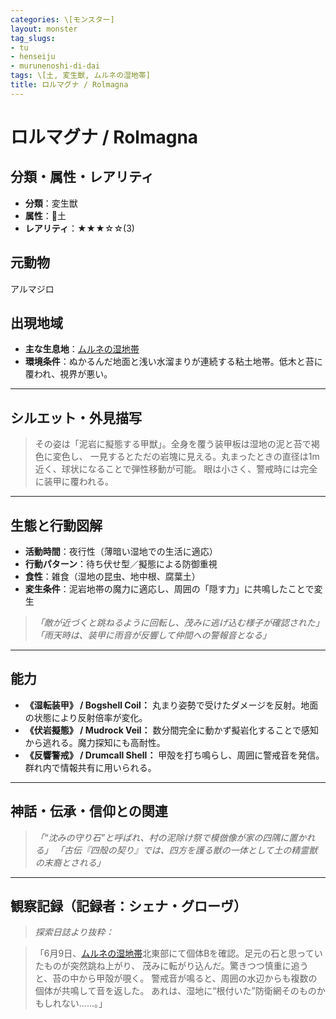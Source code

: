 ```yaml
---
categories: \[モンスター]
layout: monster
tag_slugs:
- tu
- henseiju
- murunenoshi-di-dai
tags: \[土, 変生獣, ムルネの湿地帯]
title: ロルマグナ / Rolmagna
---
```


# ロルマグナ / Rolmagna

## 分類・属性・レアリティ

* **分類**：変生獣
* **属性**：🌱土
* **レアリティ**：★★★☆☆(3)

## 元動物

アルマジロ

## 出現地域

* **主な生息地**：[ムルネの湿地帯](../place/murune_bog.md)
* **環境条件**：ぬかるんだ地面と浅い水溜まりが連続する粘土地帯。低木と苔に覆われ、視界が悪い。

---

## シルエット・外見描写

> その姿は「泥岩に擬態する甲獣」。全身を覆う装甲板は湿地の泥と苔で褐色に変色し、
> 一見するとただの岩塊に見える。丸まったときの直径は1m近く、球状になることで弾性移動が可能。
> 眼は小さく、警戒時には完全に装甲に覆われる。

---

## 生態と行動図解

* **活動時間**：夜行性（薄暗い湿地での生活に適応）
* **行動パターン**：待ち伏せ型／擬態による防御重視
* **食性**：雑食（湿地の昆虫、地中根、腐葉土）
* **変生条件**：泥岩地帯の魔力に適応し、周囲の「隠す力」に共鳴したことで変生

> *「敵が近づくと跳ねるように回転し、茂みに逃げ込む様子が確認された」*
> *「雨天時は、装甲に雨音が反響して仲間への警報音となる」*

---

## 能力

* **《湿転装甲》 / Bogshell Coil：** 丸まり姿勢で受けたダメージを反射。地面の状態により反射倍率が変化。
* **《伏岩擬態》 / Mudrock Veil：** 数分間完全に動かず擬岩化することで感知から逃れる。魔力探知にも高耐性。
* **《反響警戒》 / Drumcall Shell：** 甲殻を打ち鳴らし、周囲に警戒音を発信。群れ内で情報共有に用いられる。

---

## 神話・伝承・信仰との関連

> *「“沈みの守り石”と呼ばれ、村の泥除け祭で模倣像が家の四隅に置かれる」*
> *「古伝『四殻の契り』では、四方を護る獣の一体として土の精霊獣の末裔とされる」*

---

## 観察記録（記録者：シェナ・グローヴ）

> *探索日誌より抜粋：*

> 「6月9日、[ムルネの湿地帯](../place/murune_bog.md)北東部にて個体Bを確認。足元の石と思っていたものが突然跳ね上がり、
> 茂みに転がり込んだ。驚きつつ慎重に追うと、苔の中から甲殻が覗く。
> 警戒音が鳴ると、周囲の水辺からも複数の個体が共鳴して音を返した。
> あれは、湿地に“根付いた”防衛網そのものかもしれない……。」